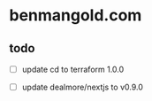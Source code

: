 # benmangold.com

## todo

- [ ] update cd to terraform 1.0.0

- [ ] update dealmore/nextjs to v0.9.0
